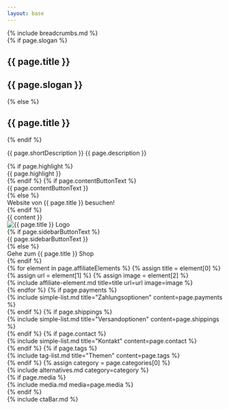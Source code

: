 ```yaml
---
layout: base
---
```

<script type="application/ld+json">
{
  "@context": "https://schema.org/",
  "@type": "Product",
  "name": "{{ page.title }}",
  "image": "{{ page.image }}",
  "description": "{{ page.description }}",
  "url": "{{ page.targetUrl }}",
  "review": {
    "@type": "Review",
    "reviewRating": {
      "@type": "Rating",
      "ratingValue": "5",
      "bestRating": "5"
    },
    "author": {
      "@type": "Person",
      "name": "{{ page.author }}"
    }
  },
  "brand": {
    "@type": "Brand",
    "name": "{{ page.title }}"
  }
}
</script>
<article>
<div class="container">
    <div class="row">
{% include breadcrumbs.md %}
</div>
<div class="row">
        <div class="col-lg-9
         col-sm-12 mt-2">
            <div>
                {% if page.slogan %}
                <h1 class="h2">{{ page.title }}</h1>
                <h2 class="text-muted h5">{{ page.slogan }}</h2>
                {% else %}
                <h1 class="h2">{{ page.title }}</h1>
                {% endif %}
                <p>{{ page.shortDescription }} {{ page.description }}</p>
                <span id="productCta" class="affili" data-affili="{{ page.targetUrl }}" rel="{% if page.relType %}{{page.relType}}{% else %}sponsored{% endif %}">
                {% if page.highlight %}
                <div class="alert alert-success text-center" role="alert">
                    {{ page.highlight }}
                </div>
                {% endif %}
                {% if page.contentButtonText %}
                    <div class="btn btn-outline-success mb-4 w-100">
                        {{ page.contentButtonText }}
                    </div>
                {% else %}
                    <div class="btn btn-outline-success mb-4 w-100">
                        Website von {{ page.title }} besuchen!
                    </div>
                {% endif %}
                </span>
            </div>
            <div class="align-items-center">
                {{ content }}
            </div>
        </div>
        <div class="col-lg-3 col-sm-12">
            <span class="affili" data-affili="{{ page.targetUrl }}" rel="{% if page.relType %}{{page.relType}}{% else %}sponsored{% endif %}">
                <div class="text-center mb-3">
                    <div>
                        <img class="img-fluid mt-4" src="{{ page.image }}" alt="{{ page.title }} Logo" />
                    </div>
                    {% if page.sidebarButtonText %}
                    <div class="btn btn-success mt-4 mb-3">
                        {{ page.sidebarButtonText }}
                    </div>
                    {% else %}
                    <div class="btn btn-success mt-4 mb-3">
                        Gehe zum {{ page.title }} Shop
                    </div>
                    {% endif %}
                </div>
            </span>
            <aside>
            {% for element in page.affiliateElements %}
            {% assign title = element[0] %}
            {% assign url = element[1] %}
            {% assign image = element[2] %}
            <section>
            {% include affiliate-element.md title=title url=url image=image %}
            </section>
            {% endfor %}
            {% if page.payments %}
            <section>
            {% include simple-list.md title="Zahlungsoptionen" content=page.payments %}
            </section>
            {% endif %}
            {% if page.shippings %}
            <section>
            {% include simple-list.md title="Versandoptionen" content=page.shippings %}
            </section>
            {% endif %}
            {% if page.contact %}
            <section>
            {% include simple-list.md title="Kontakt" content=page.contact %}
            </section>
            {% endif %}
            {% if page.tags %}
            <section>
            {% include tag-list.md title="Themen" content=page.tags %}
            </section>
            {% endif %}
            {% assign category = page.categories[0] %}
            <section>
            {% include alternatives.md category=category %}
            </section>
            {% if page.media %}
            <section>
            {% include media.md media=page.media %}
            </section>
            {% endif %}
            </aside>
        </div>
    </div>
</div>
</article>
{% include ctaBar.md %}